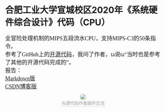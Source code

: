 # 合肥工业大学宣城校区2020年《系统硬件综合设计》代码（CPU）
<font size=4 face=宋体>全冒险处理机制的MIPS五段流水CPU，支持MIPS-C3的50条指令。<br>
参考了GitHub上的[开源代码](https://github.com/xh-liu-tech/MIPS_CPU_Experiment)，我问了作者，ta说ta“当时也是参考了其他的开源代码完成的”。<br>
报告：<br>
[Markdown版](https://github.com/25thengineer/HFUT_2020_MIPS_CPU/blob/master/report/%E7%A1%AC%E4%BB%B6%E7%BB%BC%E5%90%88%E8%AE%BE%E8%AE%A1%E6%8A%A5%E5%91%8A_2017218007%E6%96%87%E5%8D%8E.md)<br>
[CSDN博客版](https://blog.csdn.net/u25th_engineer/article/details/108540802)<br>
</font>

<center>
    <img style="border-radius: 0.3125em;
    box-shadow: 0 2px 4px 0 rgba(34,36,38,.12),0 2px 10px 0 rgba(34,36,38,.08);" 
    src="https://img-blog.csdnimg.cn/202009021743334.PNG">
    <br>
    <div style="color:orange; border-bottom: 1px solid #d9d9d9;
    display: inline-block;
    color: #999;
    padding: 2px;">与源代码作者邮件交流</div>
</center>
<br>